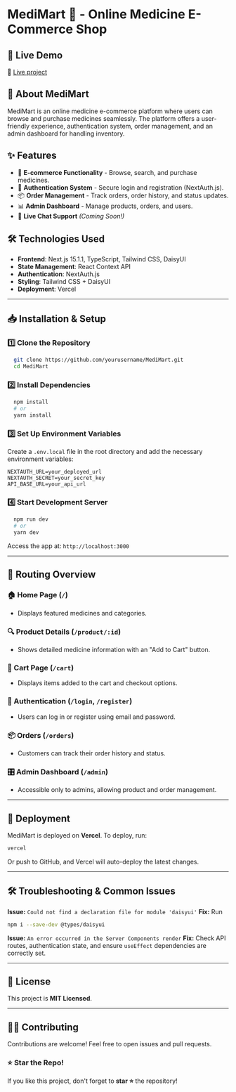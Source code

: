 # MediMart 💊 - Online Medicine E-Commerce Shop

## 🚀 Live Demo
🔗 [Live project](https://medi-mart-client-umber.vercel.app)

## 📌 About MediMart
MediMart is an online medicine e-commerce platform where users can browse and purchase medicines seamlessly. The platform offers a user-friendly experience, authentication system, order management, and an admin dashboard for handling inventory.

## ✨ Features
- 🛒 **E-commerce Functionality** - Browse, search, and purchase medicines.
- 🔐 **Authentication System** - Secure login and registration (NextAuth.js).
- 📦 **Order Management** - Track orders, order history, and status updates.
- 📊 **Admin Dashboard** - Manage products, orders, and users.
- 💬 **Live Chat Support** *(Coming Soon!)*

## 🛠️ Technologies Used
- **Frontend**: Next.js 15.1.1, TypeScript, Tailwind CSS, DaisyUI
- **State Management**: React Context API
- **Authentication**: NextAuth.js
- **Styling**: Tailwind CSS + DaisyUI
- **Deployment**: Vercel

---

## 📥 Installation & Setup
### 1️⃣ Clone the Repository
```sh
  git clone https://github.com/yourusername/MediMart.git
  cd MediMart
```

### 2️⃣ Install Dependencies
```sh
  npm install
  # or
  yarn install
```

### 3️⃣ Set Up Environment Variables
Create a `.env.local` file in the root directory and add the necessary environment variables:
```env
NEXTAUTH_URL=your_deployed_url
NEXTAUTH_SECRET=your_secret_key
API_BASE_URL=your_api_url
```

### 4️⃣ Start Development Server
```sh
  npm run dev
  # or
  yarn dev
```
Access the app at: `http://localhost:3000`

---

## 🔀 Routing Overview
### 🏠 Home Page (`/`)
- Displays featured medicines and categories.

### 🔍 Product Details (`/product/:id`)
- Shows detailed medicine information with an "Add to Cart" button.

### 🛒 Cart Page (`/cart`)
- Displays items added to the cart and checkout options.

### 🔑 Authentication (`/login`, `/register`)
- Users can log in or register using email and password.

### 📦 Orders (`/orders`)
- Customers can track their order history and status.

### 🎛️ Admin Dashboard (`/admin`)
- Accessible only to admins, allowing product and order management.

---

## 🚀 Deployment
MediMart is deployed on **Vercel**.
To deploy, run:
```sh
vercel
```
Or push to GitHub, and Vercel will auto-deploy the latest changes.

---

## 🛠️ Troubleshooting & Common Issues
**Issue:** `Could not find a declaration file for module 'daisyui'`
**Fix:** Run
```sh
npm i --save-dev @types/daisyui
```

**Issue:** `An error occurred in the Server Components render`
**Fix:** Check API routes, authentication state, and ensure `useEffect` dependencies are correctly set.

---

## 📄 License
This project is **MIT Licensed**.

---

## 👨‍💻 Contributing
Contributions are welcome! Feel free to open issues and pull requests.

### ⭐ Star the Repo!
If you like this project, don't forget to **star ⭐** the repository!

